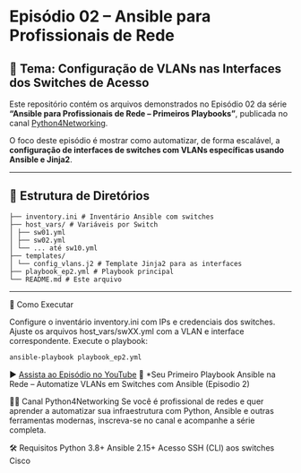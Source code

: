 # Episódio 02 – Ansible para Profissionais de Rede

## 🎯 Tema: Configuração de VLANs nas Interfaces dos Switches de Acesso

Este repositório contém os arquivos demonstrados no Episódio 02 da série **“Ansible para Profissionais de Rede – Primeiros Playbooks”**, publicada no canal [Python4Networking](https://www.youtube.com/@python4networking).

O foco deste episódio é mostrar como automatizar, de forma escalável, a **configuração de interfaces de switches com VLANs específicas usando Ansible e Jinja2**.

---

## 📁 Estrutura de Diretórios
```text
├── inventory.ini # Inventário Ansible com switches
├── host_vars/ # Variáveis por Switch
│ ├── sw01.yml
│ ├── sw02.yml
│ └── ... até sw10.yml
├── templates/
│ └── config_vlans.j2 # Template Jinja2 para as interfaces
├── playbook_ep2.yml # Playbook principal
└── README.md # Este arquivo
```

---

📘 Como Executar

Configure o inventário inventory.ini com IPs e credenciais dos switches.
Ajuste os arquivos host_vars/swXX.yml com a VLAN e interface correspondente.
Execute o playbook:
```bash
ansible-playbook playbook_ep2.yml
```

▶️ [Assista ao Episódio no YouTube](https://youtu.be/AGzdTNNq6tg)
🎥 *Seu Primeiro Playbook Ansible na Rede – Automatize VLANs em Switches com Ansible  (Episodio 2)

🧑‍💻 Canal Python4Networking
Se você é profissional de redes e quer aprender a automatizar sua infraestrutura com Python, Ansible e outras ferramentas modernas, inscreva-se no canal e acompanhe a série completa.

🛠️ Requisitos
Python 3.8+
Ansible 2.15+
Acesso SSH (CLI) aos switches Cisco



